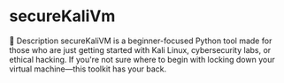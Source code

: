 # secureKaliVm
🔰 Description secureKaliVM is a beginner-focused Python tool made for those who are just getting started with Kali Linux, cybersecurity labs, or ethical hacking. If you're not sure where to begin with locking down your virtual machine—this toolkit has your back.
